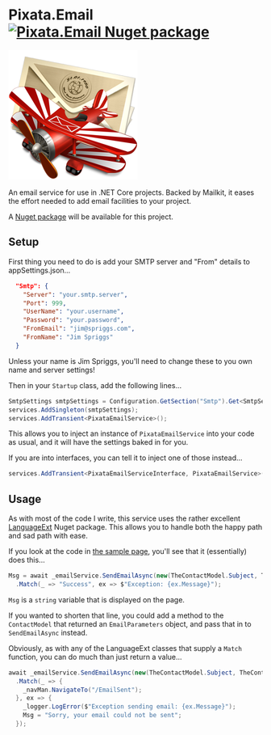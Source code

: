 ﻿# Pixata.Email [![Pixata.Email Nuget package](https://img.shields.io/nuget/v/Pixata.Email)](https://www.nuget.org/packages/Pixata.Email/)

![Pixata](https://github.com/MrYossu/Pixata.Utilities/raw/master/Pixata.Email/Icon/mail.png "Pixata") 

An email service for use in .NET Core projects. Backed by Mailkit, it eases the effort needed to add email facilities to your project.

A [Nuget package](https://www.nuget.org/packages/Pixata.Email/) will be available for this project.

## Setup

First thing you need to do is add your SMTP server and "From" details to appSettings.json...

```json
  "Smtp": {
    "Server": "your.smtp.server",
    "Port": 999,
    "UserName": "your.username",
    "Password": "your.password",
    "FromEmail": "jim@spriggs.com",
    "FromName": "Jim Spriggs"
  }
```

Unless your name is Jim Spriggs, you'll need to change these to you own name and server settings!

Then in your `Startup` class, add the following lines...

```c#
SmtpSettings smtpSettings = Configuration.GetSection("Smtp").Get<SmtpSettings>();
services.AddSingleton(smtpSettings);
services.AddTransient<PixataEmailService>();
```

This allows you to inject an instance of `PixataEmailService` into your code as usual, and it will have the settings baked in for you.

If you are into interfaces, you can tell it to inject one of those instead...

```c#
services.AddTransient<PixataEmailServiceInterface, PixataEmailService>();
```

## Usage

As with most of the code I write, this service uses the rather excellent [LanguageExt](https://github.com/louthy/language-ext/) Nuget package. This allows you to handle both the happy path and sad path with ease.

If you look at the code in [the sample page](https://github.com/MrYossu/Pixata.Utilities/blob/master/Pixata.Blazor.Sample/Pages/SendEmail.razor), you'll see that it (essentially) does this...

```c#
Msg = await _emailService.SendEmailAsync(new(TheContactModel.Subject, TheContactModel.Body, TheContactModel.Email, TheContactModel.Name))
  .Match(_ => "Success", ex => $"Exception: {ex.Message}");
```

`Msg` is a `string` variable that is displayed on the page. 

If you wanted to shorten that line, you could add a method to the `ContactModel` that returned an `EmailParameters` object, and pass that in to `SendEmailAsync` instead.

Obviously, as with any of the LanguageExt classes that supply a `Match` function, you can do much than just return a value...

```c#
await _emailService.SendEmailAsync(new(TheContactModel.Subject, TheContactModel.Body, TheContactModel.Email, TheContactModel.Name))
  .Match(_ => {
    _navMan.NavigateTo("/EmailSent");
  }, ex => {
    _logger.LogError($"Exception sending email: {ex.Message}");
    Msg = "Sorry, your email could not be sent";
  });
```